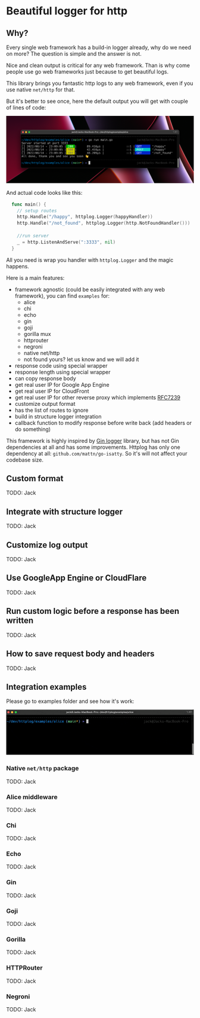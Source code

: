 # Beautiful logger for http

## Why?

Every single web framework has a build-in logger already, why do we need on more?
The question is simple and the answer is not.

Nice and clean output is critical for any web framework. Than is why come people use go web frameworks just because to get beautiful logs.

This library brings you fantastic http logs to any web framework, even if you use native `net/http` for that.

But it's better to see once, here the default output you will get with couple of lines of code:

![logs screenshot](docs/logs_screenshot.png)

And actual code looks like this:

```go
  func main() {
    // setup routes
    http.Handle("/happy", httplog.Logger(happyHandler))
    http.Handle("/not_found", httplog.Logger(http.NotFoundHandler()))

    //run server
    _ = http.ListenAndServe(":3333", nil)
  }
```

All you need is wrap you handler with `httplog.Logger` and the magic happens.

Here is a main features:

- framework agnostic (could be easily integrated with any web framework), you can find `examples` for:
  - alice
  - chi
  - echo
  - gin
  - goji
  - gorilla mux
  - httprouter
  - negroni
  - native net/http
  - not found yours? let us know and we will add it
- response code using special wrapper
- response length using special wrapper
- can copy response body
- get real user IP for Google App Engine
- get real user IP for CloudFront
- get real user IP for other reverse proxy which implements [RFC7239](https://www.rfc-editor.org/rfc/rfc7239.html)
- customize output format
- has the list of routes to ignore
- build in structure logger integration
- callback function to modify response before write back (add headers or do something)

This framework is highly inspired by [Gin logger](https://github.com/gin-gonic/gin/blob/master/logger.go) library, but has not Gin dependencies at all and has some improvements.
Httplog has only one dependency at all: `github.com/mattn/go-isatty`. So it's will not affect your codebase size.

## Custom format

TODO: Jack

## Integrate with structure logger

TODO: Jack

## Customize log output

TODO: Jack

## Use GoogleApp Engine or CloudFlare

TODO: Jack

## Run custom logic before a response has been written

TODO: Jack

## How to save request body and headers

TODO: Jack

## Integration examples

Please go to examples folder and see how it's work:

![Run demo](docs/demo_run.gif)

### Native `net/http` package

TODO: Jack

### Alice middleware

TODO: Jack

### Chi

TODO: Jack

### Echo

TODO: Jack

### Gin

TODO: Jack

### Goji

TODO: Jack

### Gorilla

TODO: Jack

### HTTPRouter

TODO: Jack

### Negroni

TODO: Jack
